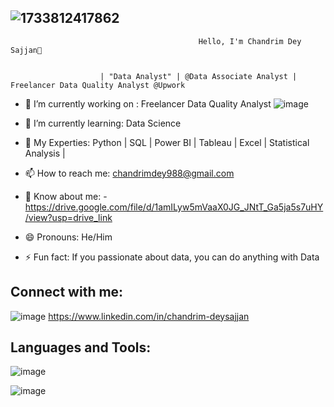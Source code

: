 ##                                    ![1733812417862](https://github.com/user-attachments/assets/5e184368-7b02-44d8-8d0f-2c7d9a5b592d) 
                                              Hello, I'm Chandrim Dey Sajjan👋
                                                              

                        | "Data Analyst" | @Data Associate Analyst | Freelancer Data Quality Analyst @Upwork







- 🔭 I’m currently working on : Freelancer Data Quality Analyst                ![image](https://github.com/user-attachments/assets/26e6eb37-d67f-408d-b93f-6ea5282dd96b)


- 🌱 I’m currently learning: Data Science
  
- 💬 My Experties: Python | SQL | Power BI | Tableau | Excel | Statistical Analysis |

- 📫 How to reach me: chandrimdey988@gmail.com

- 📄 Know about me: - https://drive.google.com/file/d/1amILyw5mVaaX0JG_JNtT_Ga5ja5s7uHY/view?usp=drive_link

- 😄 Pronouns: He/Him

- ⚡ Fun fact:  If you passionate about data, you can do anything with Data


## Connect with me:
![image](https://github.com/user-attachments/assets/d091d963-9fec-4fe1-bff1-9fb3623a085b)
https://www.linkedin.com/in/chandrim-deysajjan


## Languages and Tools:
![image](https://github.com/user-attachments/assets/1d4d0e7c-9b81-4727-81f7-609f137ca024)


![image](https://github.com/user-attachments/assets/ad4a5081-962b-495a-8cde-266892446d9d)





 
 

